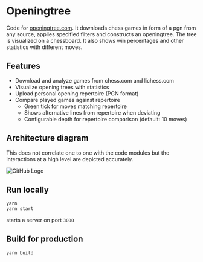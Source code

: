 # Openingtree
Code for [openingtree.com](https://www.openingtree.com). It downloads chess games in form of a pgn from any source, applies specified filters and constructs an openingtree.
The tree is visualized on a chessboard. It also shows win percentages and other statistics with different moves.

## Features
* Download and analyze games from chess.com and lichess.com
* Visualize opening trees with statistics
* Upload personal opening repertoire (PGN format)
* Compare played games against repertoire
  * Green tick for moves matching repertoire
  * Shows alternative lines from repertoire when deviating
  * Configurable depth for repertoire comparison (default: 10 moves)

## Architecture diagram
This does not correlate one to one with the code modules but the interactions at a high level are depicted accurately.

![GitHub Logo](/docs/images/architecture.png)

## Run locally
```
yarn
yarn start
```
starts a server on port `3000`

## Build for production
```
yarn build
```


